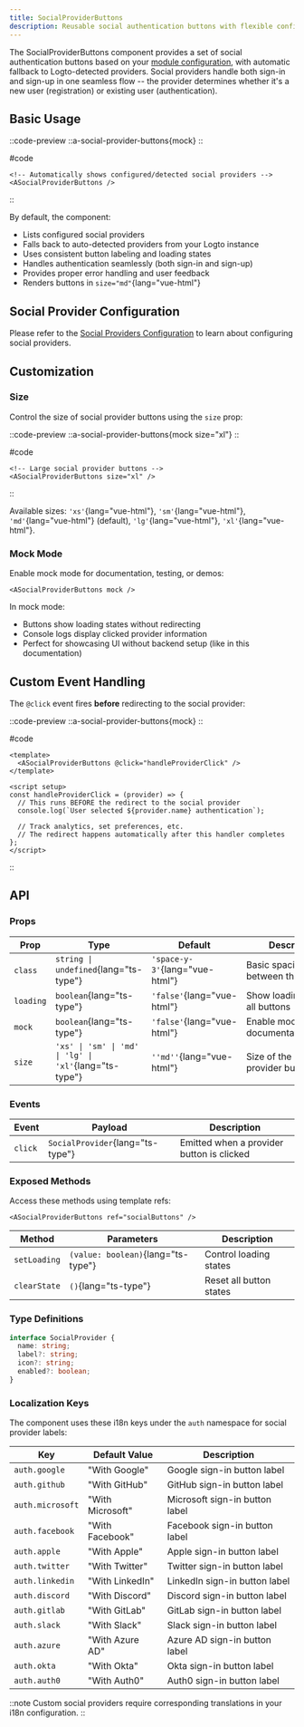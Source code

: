 ```yaml
---
title: SocialProviderButtons
description: Reusable social authentication buttons with flexible configuration
---
```


The SocialProviderButtons component provides a set of social authentication buttons based on your [module configuration](/docs/configuration/social-providers), with automatic fallback to Logto-detected providers. Social providers handle both sign-in and sign-up in one seamless flow -- the provider determines whether it's a new user (registration) or existing user (authentication).

## Basic Usage

::code-preview
::a-social-provider-buttons{mock}
::

#code

```vue
<!-- Automatically shows configured/detected social providers -->
<ASocialProviderButtons />
```
::

By default, the component:

- Lists configured social providers
- Falls back to auto-detected providers from your Logto instance
- Uses consistent button labeling and loading states
- Handles authentication seamlessly (both sign-in and sign-up)
- Provides proper error handling and user feedback
- Renders buttons in `size="md"`{lang="vue-html"}

## Social Provider Configuration

Please refer to the [Social Providers Configuration](/docs/configuration/social-providers) to learn about configuring social providers.

## Customization

### Size

Control the size of social provider buttons using the `size` prop:

::code-preview
::a-social-provider-buttons{mock size="xl"}
::

#code

```vue
<!-- Large social provider buttons -->
<ASocialProviderButtons size="xl" />
```
::

Available sizes: `'xs'`{lang="vue-html"}, `'sm'`{lang="vue-html"}, `'md'`{lang="vue-html"} (default), `'lg'`{lang="vue-html"}, `'xl'`{lang="vue-html"}.

### Mock Mode

Enable mock mode for documentation, testing, or demos:

```vue
<ASocialProviderButtons mock />
```

In mock mode:

- Buttons show loading states without redirecting
- Console logs display clicked provider information
- Perfect for showcasing UI without backend setup (like in this documentation)

## Custom Event Handling

The `@click` event fires **before** redirecting to the social provider:

::code-preview
::a-social-provider-buttons{mock}
::

#code

```vue
<template>
  <ASocialProviderButtons @click="handleProviderClick" />
</template>

<script setup>
const handleProviderClick = (provider) => {
  // This runs BEFORE the redirect to the social provider
  console.log(`User selected ${provider.name} authentication`);

  // Track analytics, set preferences, etc.
  // The redirect happens automatically after this handler completes
};
</script>
```
::

## API

### Props

| Prop      | Type                                                   | Default                        | Description                                |
| --------- | ------------------------------------------------------ | ------------------------------ | ------------------------------------------ |
| `class`   | `string \| undefined`{lang="ts-type"}                  | `'space-y-3'`{lang="vue-html"} | Basic spacing between the buttons          |
| `loading` | `boolean`{lang="ts-type"}                              | `'false'`{lang="vue-html"}     | Show loading state on all buttons          |
| `mock`    | `boolean`{lang="ts-type"}                              | `'false'`{lang="vue-html"}     | Enable mock mode for documentation/testing |
| `size`    | `'xs' \| 'sm' \| 'md' \| 'lg' \| 'xl'`{lang="ts-type"} | `''md''`{lang="vue-html"}      | Size of the social provider buttons        |

### Events

| Event   | Payload                          | Description                               |
| ------- | -------------------------------- | ----------------------------------------- |
| `click` | `SocialProvider`{lang="ts-type"} | Emitted when a provider button is clicked |

### Exposed Methods

Access these methods using template refs:

```vue
<ASocialProviderButtons ref="socialButtons" />
```

| Method       | Parameters                         | Description             |
| ------------ | ---------------------------------- | ----------------------- |
| `setLoading` | `(value: boolean)`{lang="ts-type"} | Control loading states  |
| `clearState` | `()`{lang="ts-type"}               | Reset all button states |

### Type Definitions

```typescript
interface SocialProvider {
  name: string;
  label?: string;
  icon?: string;
  enabled?: boolean;
}
```

### Localization Keys

The component uses these i18n keys under the `auth` namespace for social provider labels:

| Key                | Default Value      | Description                           |
| ------------------ | ------------------ | ------------------------------------- |
| `auth.google`      | "With Google"      | Google sign-in button label          |
| `auth.github`      | "With GitHub"      | GitHub sign-in button label          |
| `auth.microsoft`   | "With Microsoft"   | Microsoft sign-in button label       |
| `auth.facebook`    | "With Facebook"    | Facebook sign-in button label        |
| `auth.apple`       | "With Apple"       | Apple sign-in button label           |
| `auth.twitter`     | "With Twitter"     | Twitter sign-in button label         |
| `auth.linkedin`    | "With LinkedIn"    | LinkedIn sign-in button label        |
| `auth.discord`     | "With Discord"     | Discord sign-in button label         |
| `auth.gitlab`      | "With GitLab"      | GitLab sign-in button label          |
| `auth.slack`       | "With Slack"       | Slack sign-in button label           |
| `auth.azure`       | "With Azure AD"    | Azure AD sign-in button label        |
| `auth.okta`        | "With Okta"        | Okta sign-in button label            |
| `auth.auth0`       | "With Auth0"       | Auth0 sign-in button label           |

::note
Custom social providers require corresponding translations in your i18n configuration.
::

